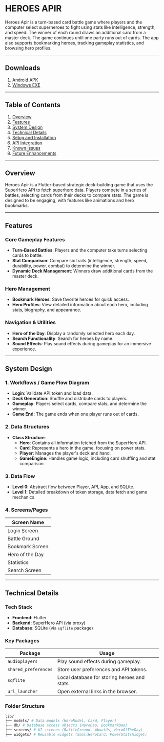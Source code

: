 # HEROES APIR

Heroes Apir is a turn-based card battle game where players and the computer select superheroes to fight using stats like intelligence, strength, and speed. The winner of each round draws an additional card from a master deck. The game continues until one party runs out of cards. The app also supports bookmarking heroes, tracking gameplay statistics, and browsing hero profiles.

---
## Downloads
1. [Android APK](https://github.com/codexcancerion/heroes_apir/releases/download/v1.1.0/app-release-v1.1.0.apk)
2. [Windows EXE](https://github.com/codexcancerion/heroes_apir/releases/download/v1.1.0/app-release-windows-v1.1.0.exe)

---

## **Table of Contents**
1. [Overview](#overview)
2. [Features](#features)
3. [System Design](#system-design)
4. [Technical Details](#technical-details)
5. [Setup and Installation](#setup-and-installation)
6. [API Integration](#api-integration)
7. [Known Issues](#known-issues)
8. [Future Enhancements](#future-enhancements)

---

## **Overview**

Heroes Apir is a Flutter-based strategic deck-building game that uses the SuperHero API to fetch superhero data. Players compete in a series of battles, selecting cards from their decks to compare stats. The game is designed to be engaging, with features like animations and hero bookmarks.

---

## **Features**

### **Core Gameplay Features**
- **Turn-Based Battles**: Players and the computer take turns selecting cards to battle.
- **Stat Comparison**: Compare six traits (intelligence, strength, speed, durability, power, combat) to determine the winner.
- **Dynamic Deck Management**: Winners draw additional cards from the master deck.

### **Hero Management**
- **Bookmark Heroes**: Save favorite heroes for quick access.
- **Hero Profiles**: View detailed information about each hero, including stats, biography, and appearance.

### **Navigation & Utilities**
- **Hero of the Day**: Display a randomly selected hero each day.
- **Search Functionality**: Search for heroes by name.
- **Sound Effects**: Play sound effects during gameplay for an immersive experience.

---

## **System Design**

### **1. Workflows / Game Flow Diagram**
- **Login**: Validate API token and load data.
- **Deck Generation**: Shuffle and distribute cards to players.
- **Gameplay**: Players select cards, compare stats, and determine the winner.
- **Game End**: The game ends when one player runs out of cards.

### **2. Data Structures**
- **Class Structure**:
  - **Hero**: Contains all information fetched from the SuperHero API.
  - **Card**: Represents a hero in the game, focusing on power stats.
  - **Player**: Manages the player's deck and hand.
  - **GameEngine**: Handles game logic, including card shuffling and stat comparison.

### **3. Data Flow**
- **Level 0**: Abstract flow between Player, API, App, and SQLite.
- **Level 1**: Detailed breakdown of token storage, data fetch and game mechanics.


### **4. Screens/Pages**
| Screen Name         | 
|--------------------------------------------------|
| Login Screen        | 
| Battle Ground       | 
| Bookmark Screen     | 
| Hero of the Day     | 
| Statistics          | 
| Search Screen       | 

---

## **Technical Details**

### **Tech Stack**
- **Frontend**: Flutter
- **Backend**: SuperHero API (via proxy)
- **Database**: SQLite (via `sqflite` package)

### **Key Packages**
| Package             | Usage                                            |
|---------------------|--------------------------------------------------|
| `audioplayers`      | Play sound effects during gameplay.              |
| `shared_preferences`| Store user preferences and API tokens.           |
| `sqflite`           | Local database for storing heroes and stats.     |
| `url_launcher`      | Open external links in the browser.              |

### **Folder Structure**


   ```bash
   lib/ 
   ├── models/ # Data models (HeroModel, Card, Player) 
   ├── db/ # Database access objects (HeroDao, BookmarkDao) 
   ├── screens/ # UI screens (BattleGround, AboutUs, HeroOfTheDay) 
   ├── widgets/ # Reusable widgets (SmallHeroCard, PowerStatsWidget)
```
